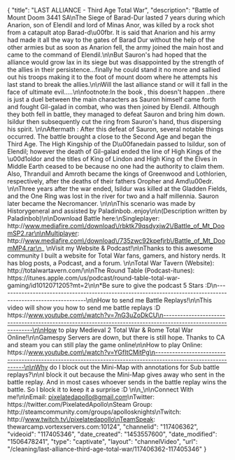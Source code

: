 {
    "title": "LAST ALLIANCE - Third Age Total War",
    "description": "Battle of Mount Doom 3441 SA\nThe Siege of Barad-Dur lasted 7 years during which Anarion, son of Elendil and lord of Minas Anor, was killed by a rock shot from a catapult atop Barad-d\u00fbr. It is said that Anarion and his army had made it all the way to the gates of Barad Dur without the help of the other armies but as soon as Anarion fell, the army joined the main host and came to the command of Elendil.\n\nBut Sauron's had hoped that the alliance would grow lax in its siege but was disappointed by the strength of the allies in their persistence...finally he could stand it no more and sallied out his troops making it to the foot of mount doom where he attempts his last stand to break the allies.\n\nWill the last alliance stand or will it fall in the face of ultimate evil.....\n\nfootnote:In the book , this doesn't happen ..there is just a duel between the main characters as Sauron himself came forth and fought Gil-galad in combat, who was then joined by Elendil. Although they both fell in battle, they managed to defeat Sauron and bring him down. Isildur then subsequently cut the ring from Sauron's hand, thus dispersing his spirit. \n\nAftermath : After this defeat of Sauron, several notable things occurred. The battle brought a close to the Second Age and began the Third Age. The High Kingship of the D\u00fanedain passed to Isildur, son of Elendil; however the death of Gil-galad ended the line of High Kings of the \u00d1oldor and the titles of King of Lindon and High King of the Elves in Middle Earth ceased to be because no one had the authority to claim them. Also, Thranduil and Amroth became the kings of Greenwood and Lothlorien, respectively, after the deaths of their fathers Oropher and Amd\u00edr. \n\nThree years after the war ended, Isildur was killed at the Gladden Fields, and the One Ring was lost in the river for two and a half millennia. Sauron later became the Necromancer. \n\n\nThis scenario was made by Historygeneral and assisted by Paladinbob..enjoy\n\n(Description written by Paladinbob)\n\nDownload Battle here:\nSingleplayer: http:\/\/www.mediafire.com\/download\/rbktk79qsdyxjw2\/Battle_of_Mt_DoomSP2.rar\n\nMultiplayer: http:\/\/www.mediafire.com\/download\/735zwc92kpefjrb\/Battle_of_Mt_DoomMP4.rar\n_ \nVisit my Website & Podcast!\n\nThanks to this awesome community I built a website for Total War fans, gamers, and history nerds.  It has blog posts, a Podcast, and a forum.  \n\nTotal War Tavern (Website): http:\/\/totalwartavern.com\/\n\nThe Round Table (Podcast-itunes): https:\/\/itunes.apple.com\/us\/podcast\/round-table-total-war-gaming\/id1012071205?mt=2\n\n*Be sure to give the podcast 5 Stars :D\n-------------------------------------------------------------------------------------------------------------\n\nHow to send me Battle Replays!\n\nThis video will show you how to send me battle replays :D https:\/\/www.youtube.com\/watch?v=7nG3uZoDkCU\n-------------------------------------------------------------------------------------------------------------\n\nHow to play Medieval 2 Total War & Rome Total War Online!\n\nGamespy Servers are down, but there is still hope.  Thanks to CA and steam you can still play the game online\n\nHow to play Online: https:\/\/www.youtube.com\/watch?v=YGfItCMitPg\n-------------------------------------------------------------------------------------------------------------\n\nWhy do I block out the Mini-Map with annotations for Sub battle replays?\n\nI block it out because the Mini-Map gives away who sent in the battle replay.  And in most cases whoever sends in the battle replay wins the battle.  So I block it to keep it a surprise :D  \n\n_\n\nConnect With me!\n\nEmail: pixelatedapollo@gmail.com\nTwitter: https:\/\/twitter.com\/PixelatedApollo\nSteam Group:  http:\/\/steamcommunity.com\/groups\/apollosknights\nTwitch: http:\/\/www.twitch.tv\/pixelatedapollo\nTeamSpeak: thewarcamp.vortexservers.com:10124",
    "channelid": "117406362",
    "videoid": "117405346",
    "date_created": "1453557600",
    "date_modified": "1506478241",
    "type": "captivate",
    "layout": "channelVideo",
    "url": "\/cleaning\/last-alliance-third-age-total-war\/117406362-117405346"
}